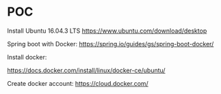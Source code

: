# POC
Install Ubuntu 16.04.3 LTS
https://www.ubuntu.com/download/desktop

Spring boot with Docker:
https://spring.io/guides/gs/spring-boot-docker/

Install docker:

https://docs.docker.com/install/linux/docker-ce/ubuntu/

Create docker account:
https://cloud.docker.com/
